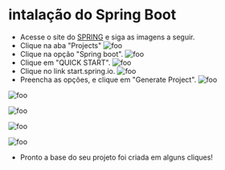 # intalação do Spring Boot

- Acesse o site do [SPRING](https://spring.io/) e siga as imagens a seguir.
- Clique na aba "Projects"
![foo](https://cdn.discordapp.com/attachments/169152372612923392/329053706320478210/unknown.png)
- Clique na opção "Spring boot".
![foo](https://cdn.discordapp.com/attachments/169152372612923392/329053792316424193/unknown.png)
- Clique em "QUICK START".
![foo](https://cdn.discordapp.com/attachments/169152372612923392/329053860138319882/unknown.png)
- Clique no link start.spring.io. 
![foo](https://cdn.discordapp.com/attachments/169152372612923392/329053914957611019/unknown.png)
- Preencha as opções, e clique em "Generate Project".
![foo](https://cdn.discordapp.com/attachments/169152372612923392/329054525904257035/unknown.png)

![foo](https://cdn.discordapp.com/attachments/169152372612923392/329054971452719105/unknown.png)

![foo](https://cdn.discordapp.com/attachments/169152372612923392/329055141951045634/unknown.png)

![foo](https://cdn.discordapp.com/attachments/169152372612923392/329055196342648832/unknown.png)

![foo](https://cdn.discordapp.com/attachments/169152372612923392/329055565944848394/unknown.png)

- Pronto a base do seu projeto foi criada em alguns cliques!
